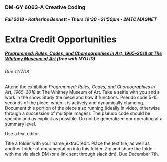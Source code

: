 ### DM-GY 6063-A Creative Coding
##### Fall 2018 • Katherine Bennett • Thurs 19:30 - 21:50pm • 2MTC MAGNET 

# Extra Credit Opportunities

##### [Programmed: Rules, Codes, and Choreographies in Art, 1965–2018 at The Whitney Museum of Art](https://whitney.org/exhibitions/programmed) (free with NYU ID)

###### Due 12/7/18

Attend the exhibition *Programmed: Rules, Codes, and Choreographies in Art, 1965–2018* at The Whitney Museum of Art. Take a selfie with you and a work in the show. Study the piece and how it functions. Pseudo code 5-15 seconds of the piece, when it is actively and dynamically changing. Document this portion of the piece also running (ideally in video, otherwise through a succession of multiple images). The pseudo code should be specific and as explicit as possible. Do not be generalized nor operating at a summary level.

Use a text editor. 

Title a folder with your name_extraCredit. Place the text file, as well as another folder of documentation into this folder. Zip and share the folder with me via slack DM (or a link sent through slack dm). Due December 7th.